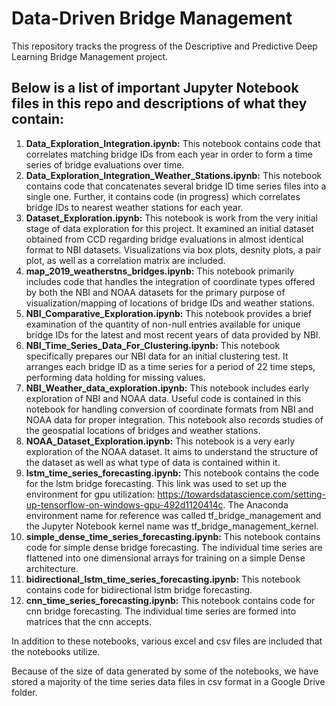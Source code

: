 # Data-Driven Bridge Management

This repository tracks the progress of the Descriptive and Predictive Deep Learning Bridge Management project.

## Below is a list of important Jupyter Notebook files in this repo and descriptions of what they contain:

1. **Data_Exploration_Integration.ipynb:** This notebook contains code that correlates matching bridge IDs from each year in order to form a time series of bridge evaluations over time.
2. **Data_Exploration_Integration_Weather_Stations.ipynb:** This notebook contains code that concatenates several bridge ID time series files into a single one. Further, it contains code (in progress) which correlates bridge IDs to nearest weather stations for each year.
3. **Dataset_Exploration.ipynb:** This notebook is work from the very initial stage of data exploration for this project. It examined an initial dataset obtained from CCD regarding bridge evaluations in almost identical format to NBI datasets. Visualizations via box plots, desnity plots, a pair plot, as well as a correlation matrix are included.
4. **map_2019_weatherstns_bridges.ipynb:** This notebook primarily includes code that handles the integration of coordinate types offered by both the NBI and NOAA datasets for the primary purpose of visualization/mapping of locations of bridge IDs and weather stations. 
5. **NBI_Comparative_Exploration.ipynb:** This notebook provides a brief examination of the quantity of non-null entries available for unique bridge IDs for the latest and most recent years of data provided by NBI. 
6. **NBI_Time_Series_Data_For_Clustering.ipynb:** This notebook specifically prepares our NBI data for an initial clustering test. It arranges each bridge ID as a time series for a period of 22 time steps, performing data holding for missing values.
7. **NBI_Weather_data_exploration.ipynb:** This notebook includes early exploration of NBI and NOAA data. Useful code is contained in this notebook for handling conversion of coordinate formats from NBI and NOAA data for proper integration. This notebook also records studies of the geospatial locations of bridges and weather stations.
8. **NOAA_Dataset_Exploration.ipynb:** This notebook is a very early exploration of the NOAA dataset. It aims to understand the structure of the dataset as well as what type of data is contained within it.
8. **lstm_time_series_forecasting.ipynb:** This notebook contains the code for the lstm bridge forecasting. This link was used to set up the environment for gpu utilization: https://towardsdatascience.com/setting-up-tensorflow-on-windows-gpu-492d1120414c. The Anaconda environment name for reference was called tf_bridge_management and the Jupyter Notebook kernel name was tf_bridge_management_kernel.
9. **simple_dense_time_series_forecasting.ipynb:** This notebook contains code for simple dense bridge forecasting. The individual time series are flattened into one dimensional arrays for training on a simple Dense architecture.
10. **bidirectional_lstm_time_series_forecasting.ipynb:** This notebook contains code for bidirectional lstm bridge forecasting.
11. **cnn_time_series_forecasting.ipynb:** This notebook contains code for cnn bridge forecasting. The individual time series are formed into matrices that the cnn accepts.

In addition to these notebooks, various excel and csv files are included that the notebooks utilize.

Because of the size of data generated by some of the notebooks, we have stored a majority of the time series data files in csv format in a Google Drive folder.
